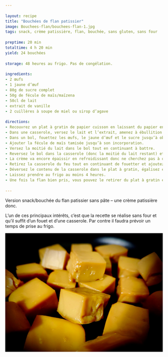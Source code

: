```yaml
---

layout: recipe
title: "Bouchées de flan patissier"
image: Bouchees-flan/bouchees-flan-1.jpg
tags: snack, crème patissière, flan, bouchée, sans gluten, sans four

preptime: 20 min 
totaltime: 4 h 20 min
yield: 24 bouchées

storage: 48 heures au frigo. Pas de congélation.

ingredients:
- 2 œufs 
- 1 jaune d’œuf
- 80g de sucre complet
- 50g de fécule de maïs/maïzena
- 50cl de lait
- extrait de vanille
- 2 cuillères à soupe de miel ou sirop d’agave

directions:
- Recouvrez un plat à gratin de papier cuisson en laissant du papier en plus sur 2 côtés pour pouvoir le soulever plus facilement. Assurez-vous qu’il puisse aller au frigo.
- Dans une casserole, versez le lait et l’extrait, amenez à ébullition puis coupez le feu et laissez infuser jusqu’à ce que la casserole tiédisse.
- Dans un bol, fouettez les œufs, le jaune d’œuf et le sucre jusqu’à obtenir une petite mousse en surface.
- Ajouter la fécule de maïs tamisée jusqu’à son incorporation.
- Versez la moitié du lait dans le bol tout en continuant à battre.
- Reversez le bol dans la casserole (donc la moitié du lait restant) et faites épaissir à feu doux en ne cessant jamais de fouetter.
- La crème va encore épaissir en refroidissant donc ne cherchez pas à obtenir une crème trop dense sur le feu.
- Retirez la casserole du feu tout en continuant de fouetter et ajoutez le miel. Mélangez.
- Déversez le contenu de la casserole dans le plat à gratin, égalisez et lissez.
- Laissez prendre au frigo au moins 4 heures.
- Une fois la flan bien pris, vous pouvez le retirer du plat à gratin et le découper en petits dés.

---
```


Version snack/bouchée du flan patissier sans pâte – une crème patissière donc.

L’un de ces principaux intérêts, c’est que la recette se réalise sans four et qu’il suffit d’un fouet et d’une casserole. Par contre il faudra prévoir un temps de prise au frigo.

![Bon en gros c’est la crème patissière sous forme de bouchée solide, rien de plus, rien de moins. Mais si tu aimes le flan patissier, tu vas adorer.](../images/Bouchees-flan/bouchees-flan-2.jpg)